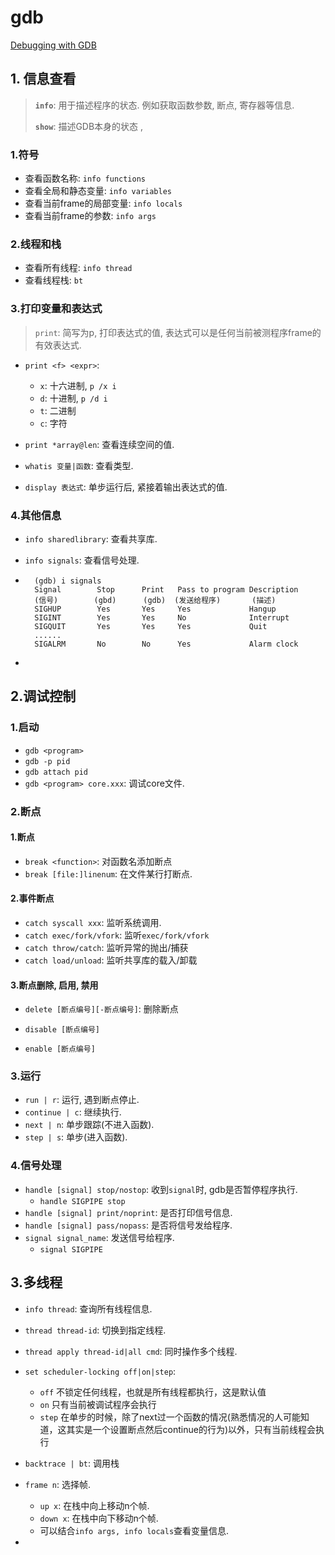 # gdb

[Debugging with GDB](https://sourceware.org/gdb/current/onlinedocs/gdb/)

## 1. 信息查看

> **`info`**: 用于描述程序的状态. 例如获取函数参数, 断点, 寄存器等信息.
>
> **`show`**: 描述GDB本身的状态 , 

### 1.符号

- 查看函数名称: `info functions`
- 查看全局和静态变量: `info variables`
- 查看当前frame的局部变量: `info locals`
- 查看当前frame的参数: `info args`

### 2.线程和栈

- 查看所有线程: `info thread`
- 查看线程栈: `bt`

### 3.打印变量和表达式

> `print`: 简写为p, 打印表达式的值, 表达式可以是任何当前被测程序frame的有效表达式.

- `print <f> <expr>`:
    - `x`: 十六进制, `p /x i`
    - `d`: 十进制, `p /d i`
    - `t`: 二进制
    - `c`: 字符
- `print *array@len`: 查看连续空间的值.

- `whatis 变量|函数`: 查看类型.
- `display 表达式`: 单步运行后, 紧接着输出表达式的值. 

### 4.其他信息

- `info sharedlibrary`: 查看共享库.

- `info signals`: 查看信号处理.

- ```
    (gdb) i signals 
    Signal        Stop      Print   Pass to program Description
    (信号)        (gbd)      (gdb)  (发送给程序)       (描述)
    SIGHUP        Yes       Yes     Yes             Hangup
    SIGINT        Yes       Yes     No              Interrupt
    SIGQUIT       Yes       Yes     Yes             Quit
    ......
    SIGALRM       No        No      Yes             Alarm clock
    ```

- 

## 2.调试控制

### 1.启动

- `gdb <program>`
- `gdb -p pid`
- `gdb attach pid`
- `gdb <program> core.xxx`: 调试core文件.

### 2.断点

#### 1.断点

- `break <function>`: 对函数名添加断点
- `break [file:]linenum`: 在文件某行打断点.

#### 2.事件断点

- `catch syscall xxx`: 监听系统调用.
- `catch exec/fork/vfork`: 监听`exec/fork/vfork`
- `catch throw/catch`: 监听异常的抛出/捕获
- `catch load/unload`: 监听共享库的载入/卸载

#### 3.断点删除, 启用, 禁用

- `delete [断点编号][-断点编号]`: 删除断点

- `disable [断点编号]`
- `enable [断点编号]`

### 3.运行

- `run | r`: 运行, 遇到断点停止.
- `continue | c`: 继续执行.
- `next | n`: 单步跟踪(不进入函数).
- `step | s`: 单步(进入函数).

### 4.信号处理

- `handle [signal] stop/nostop`: 收到`signal`时, gdb是否暂停程序执行.
    - `handle SIGPIPE stop`
- `handle [signal] print/noprint`: 是否打印信号信息.
- `handle [signal] pass/nopass`: 是否将信号发给程序.
- `signal signal_name`: 发送信号给程序.
    - `signal SIGPIPE `

## 3.多线程

- `info thread`: 查询所有线程信息.
- `thread thread-id`: 切换到指定线程.
- `thread apply thread-id|all cmd`: 同时操作多个线程.
- `set scheduler-locking off|on|step`:
    - `off` 不锁定任何线程，也就是所有线程都执行，这是默认值
    - `on` 只有当前被调试程序会执行
    - `step` 在单步的时候，除了next过一个函数的情况(熟悉情况的人可能知道，这其实是一个设置断点然后continue的行为)以外，只有当前线程会执行

- `backtrace | bt`: 调用栈
- `frame n`: 选择帧.
    - `up x`: 在栈中向上移动n个帧.
    - `down x`: 在栈中向下移动n个帧.
    - 可以结合`info args, info locals`查看变量信息.
- 